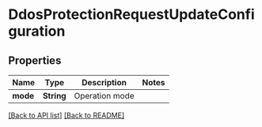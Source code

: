 # DdosProtectionRequestUpdateConfiguration

## Properties

Name | Type | Description | Notes
------------ | ------------- | ------------- | -------------
**mode** | **String** | Operation mode | 

[[Back to API list]](../README.md#documentation-for-api-endpoints) [[Back to README]](../README.md)


